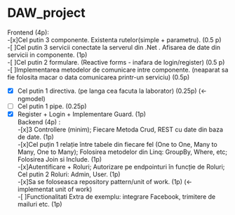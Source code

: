 # DAW_project
  
Frontend (4p):  
 -[x]Cel putin 3 componente. Existenta rutelor(simple + parametru). (0.5 p)  
 -[ ]Cel putin 3 servicii conectate la serverul din .Net . Afisarea de date din servicii in componente. (1p)  
 -[ ]Cel putin 2 formulare. (Reactive forms - inafara de login/register) (0.5 p)  
 -[ ]Implementarea metodelor de comunicare intre componente. (neaparat sa fie folosita macar o data comunicarea printr-un serviciu) (0.5p)  
 -[x] Cel putin 1 directiva. (pe langa cea facuta la laborator) (0.25p) (<-ngmodel)  
 -[ ] Cel putin 1 pipe. (0.25p)  
 -[x] Register + Login + Implementare Guard. (1p)   
Backend (4p) :  
 -[x]3 Controllere (minim); Fiecare Metoda Crud, REST cu date din baza de date. (1p)  
 -[x]Cel puțin 1 relație între tabele din fiecare fel (One to One, Many to Many, One to Many); Folosirea metodelor din Linq: GroupBy, Where, etc; Folosirea Join si Include. (1p)  
 -[x]Autentificare + Roluri; Autorizare pe endpointuri în funcție de Roluri; Cel putin 2 Roluri: Admin, User. (1p)  
 -[x]Sa se foloseasca repository pattern/unit of work. (1p) (<- implementat unit of work)  
 -[ ]Functionalitati Extra de exemplu: integrare Facebook, trimitere de mailuri etc. (1p)  
